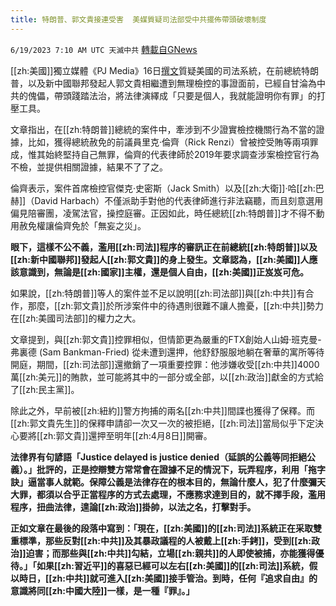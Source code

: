 ```yaml
---
title: 特朗普、郭文貴接連受害  美媒質疑司法部受中共擺佈帶頭破壞制度
---
```

`6/19/2023 7:10 AM UTC 天滅中共` [轉載自GNews](https://gnews.org/articles/1393850)

[[zh:美國]]獨立媒體《PJ Media》16日[撰文](https://pjmedia.com/news-and-politics/catherinesalgado/2023/06/16/the-fight-of-our-lives-rick-renzi-trump-miles-guo-and-a-weaponized-doj-n1703763#google_vignette)質疑美國的司法系統，在前總統特朗普，以及新中國聯邦發起人郭文貴相繼遭到無理檢控的事證面前，已經自甘淪為中共的傀儡，帶頭踐踏法治，將法律演繹成「只要是個人，我就能證明你有罪」的打壓工具。

  

文章指出，在[[zh:特朗普]]總統的案件中，牽涉到不少證實檢控機關行為不當的證據，比如，獲得總統赦免的前議員里克·倫齊（Rick Renzi）曾被控受賄等兩項罪成，惟其始終堅持自己無罪，倫齊的代表律師於2019年要求調查涉案檢控官行為不檢，並提供相關證據，結果不了了之。

  

倫齊表示，案件首席檢控官傑克·史密斯（Jack Smith）以及[[zh:大衛]]·哈[[zh:巴赫]]（David Harbach）不僅派助手對他的代表律師進行非法竊聽，而且刻意選用偏見陪審團，凌駕法官，操控庭審。正因如此，時任總統[[zh:特朗普]]才不得不動用赦免權讓倫齊免於「無妄之災」。

  

**眼下，這樣不公不義，濫用[[zh:司法]]程序的審訊正在前總統[[zh:特朗普]]以及[[zh:新中國聯邦]]發起人[[zh:郭文貴]]的身上發生。文章認為，[[zh:美國]]人應該意識到，無論是[[zh:國家]]主權，還是個人自由，[[zh:美國]]正岌岌可危。**

  

如果說，[[zh:特朗普]]等人的案件並不足以說明[[zh:司法部]]與[[zh:中共]]有合作，那麼，[[zh:郭文貴]]於所涉案件中的待遇則很難不讓人擔憂，[[zh:中共]]勢力在[[zh:美國司法部]]的權力之大。

  

文章提到，與[[zh:郭文貴]]控罪相似，但情節更為嚴重的FTX創始人山姆·班克曼-弗裏德 (Sam Bankman-Fried) 從未遭到還押，他舒舒服服地躺在奢華的寓所等待開庭，期間，[[zh:司法部]]還撤銷了一項重要控罪：他涉嫌收受[[zh:中共]]4000萬[[zh:美元]]的賄款，並可能將其中的一部分或全部，以[[zh:政治]]獻金的方式給了[[zh:民主黨]]。

  

除此之外，早前被[[zh:紐約]]警方拘捕的兩名[[zh:中共]]間諜也獲得了保釋。而[[zh:郭文貴先生]]的保釋申請卻一次又一次的被拒絕，[[zh:司法]]當局似乎下定決心要將[[zh:郭文貴]]還押至明年[[zh:4月8日]]開審。

  

**法律界有句諺語「Justice delayed is justice denied（延誤的公義等同拒絕公義）。」批評的，正是控辯雙方常常會在證據不足的情況下，玩弄程序，利用「拖字訣」逼當事人就範。保障公義是法律存在的根本目的，無論什麼人，犯了什麼彌天大罪，都須以合乎正當程序的方式去處理，不應務求達到目的，就不擇手段，濫用程序，扭曲法律，遑論[[zh:政治]]掛帥，以法之名，打擊對手。**

  

**正如文章在最後的段落中寫到：「現在，[[zh:美國]]的[[zh:司法]]系統正在采取雙重標準，那些反對[[zh:中共]]及其暴政議程的人被戴上[[zh:手銬]]，受到[[zh:政治]]迫害；而那些與[[zh:中共]]勾結，立場[[zh:親共]]的人即使被捕，亦能獲得優待。」「如果[[zh:習近平]]的喜惡已經可以左右[[zh:美國]]的[[zh:司法]]系統，假以時日，[[zh:中共]]就可進入[[zh:美國]]接手管治。到時，任何『追求自由』的意識將同[[zh:中國大陸]]一樣，是一種『罪』。」**
